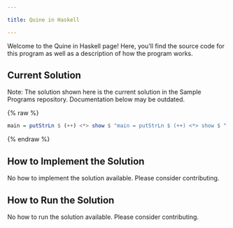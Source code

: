 ```yaml
---

title: Quine in Haskell

---
```


Welcome to the Quine in Haskell page! Here, you'll find the source code for this program as well as a description of how the program works.

## Current Solution

Note: The solution shown here is the current solution in the Sample Programs repository. Documentation below may be outdated.

{% raw %}

```Haskell
main = putStrLn $ (++) <*> show $ "main = putStrLn $ (++) <*> show $ "

```

{% endraw %}

## How to Implement the Solution

No how to implement the solution available. Please consider contributing.

## How to Run the Solution

No how to run the solution available. Please consider contributing.